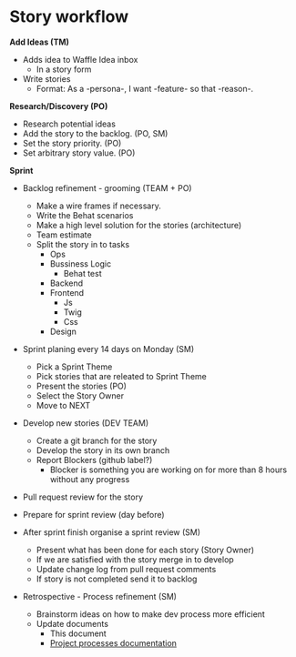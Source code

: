 # Story workflow

**Add Ideas (TM)**
  - Adds idea to Waffle Idea inbox
    - In a story form
  - Write stories
    - Format: As a -persona-, I want -feature- so that -reason-.  

**Research/Discovery (PO)**
  - Research potential ideas
  - Add the story to the backlog. (PO, SM)
  - Set the story priority. (PO)
  - Set arbitrary story value. (PO)
  
**Sprint** 

- Backlog refinement - grooming (TEAM + PO)
  - Make a wire frames if necessary.
  - Write the Behat scenarios
  - Make a high level solution for the stories (architecture)
  - Team estimate
  - Split the story in to tasks
    - Ops
    - Bussiness Logic
      - Behat test
    - Backend
    - Frontend
      - Js
      - Twig
      - Css
    - Design
    
- Sprint planing every 14 days on Monday (SM)
  - Pick a Sprint Theme
  - Pick stories that are releated to Sprint Theme
  - Present the stories (PO)
  - Select the Story Owner
  - Move to NEXT

- Develop new stories (DEV TEAM)
  - Create a git branch for the story
  - Develop the story in its own branch
  - Report Blockers (github label?)
    - Blocker is something you are working on for more than 8 hours without any progress

- Pull request review for the story

- Prepare for sprint review (day before)

- After sprint finish organise a sprint review (SM)
  - Present what has been done for each story (Story Owner)
  - If we are satisfied with the story merge in to develop
  - Update change log from pull request comments
  - If story is not completed send it to backlog

- Retrospective - Process refinement (SM)
  - Brainstorm ideas on how to make dev process more efficient
  - Update documents
    - This document
    - [Project processes documentation](https://drive.google.com/file/d/0Bxm9JlN5rjJ2QjZhSXA4dmdSZUk/view?usp=sharing)
